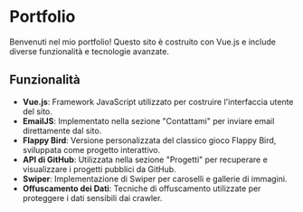 # Portfolio

Benvenuti nel mio portfolio! Questo sito è costruito con Vue.js e include diverse funzionalità e tecnologie avanzate.

## Funzionalità

- **Vue.js**: Framework JavaScript utilizzato per costruire l'interfaccia utente del sito.
- **EmailJS**: Implementato nella sezione "Contattami" per inviare email direttamente dal sito.
- **Flappy Bird**: Versione personalizzata del classico gioco Flappy Bird, sviluppata come progetto interattivo.
- **API di GitHub**: Utilizzata nella sezione "Progetti" per recuperare e visualizzare i progetti pubblici da GitHub.
- **Swiper**: Implementazione di Swiper per caroselli e gallerie di immagini.
- **Offuscamento dei Dati**: Tecniche di offuscamento utilizzate per proteggere i dati sensibili dai crawler.
